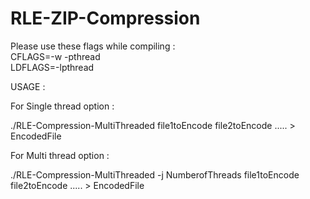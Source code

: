 # RLE-ZIP-Compression

Please use these flags while compiling :      
CFLAGS=-w -pthread      
LDFLAGS=-lpthread

USAGE :

For Single thread option :

./RLE-Compression-MultiThreaded  file1toEncode file2toEncode .....   > EncodedFile


For Multi thread option :

./RLE-Compression-MultiThreaded  -j NumberofThreads file1toEncode file2toEncode .....   > EncodedFile

